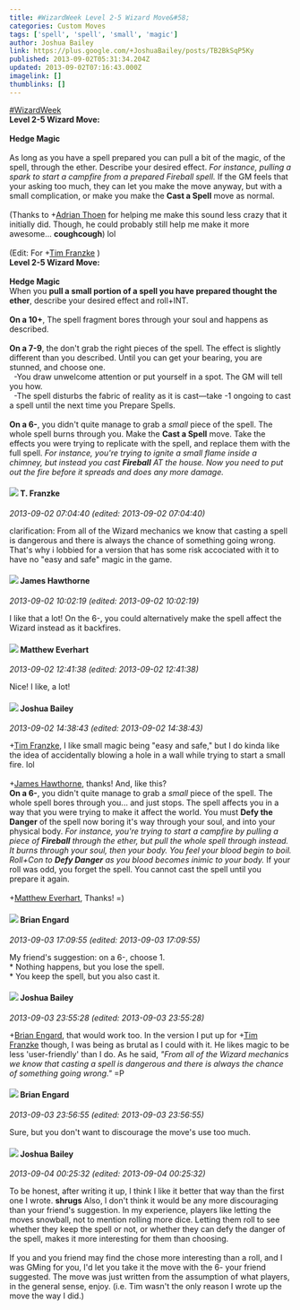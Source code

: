```yaml
---
title: #WizardWeek Level 2-5 Wizard Move&#58;
categories: Custom Moves
tags: ['spell', 'spell', 'small', 'magic']
author: Joshua Bailey
link: https://plus.google.com/+JoshuaBailey/posts/TB2BkSqP5Ky
published: 2013-09-02T05:31:34.204Z
updated: 2013-09-02T07:16:43.000Z
imagelink: []
thumblinks: []
---
```


 <a rel="nofollow" class="ot-hashtag" href="https://plus.google.com/s/%23WizardWeek/posts">#WizardWeek</a>   <br /><b>Level 2-5 Wizard Move:</b><br /><br /><b>Hedge Magic</b><br /><br />As long as you have a spell prepared you can pull a bit of the magic, of the spell, through the ether. Describe your desired effect. <i>For instance, pulling a spark to start a campfire from a prepared Fireball spell.</i> If the GM feels that your asking too much, they can let you make the move anyway, but with a small complication, or make you make the <b>Cast a Spell</b> move as normal.<br /><br />(Thanks to <span class="proflinkWrapper"><span class="proflinkPrefix">+</span><a class="proflink" href="https://plus.google.com/113847025671240258531" oid="113847025671240258531">Adrian Thoen</a></span> for helping me make this sound less crazy that it initially did. Though, he could probably still help me make it more awesome... <b>coughcough</b>) lol<br /><br />(Edit: For <span class="proflinkWrapper"><span class="proflinkPrefix">+</span><a class="proflink" href="https://plus.google.com/110330901807759406775" oid="110330901807759406775">Tim Franzke</a></span> )<br /><b>Level 2-5 Wizard Move:</b><br /><br /><b>Hedge Magic</b><br />When you <b>pull a small portion of a spell you have prepared thought the ether</b>, describe your desired effect and roll+INT.<br /><br /><b>On a 10+</b>, The spell fragment bores through your soul and happens as described.<br /><br /><b>On a 7-9</b>, the don&#39;t grab the right pieces of the spell. The effect is slightly different than you described. Until you can get your bearing, you are stunned, and choose one.<br />  -You draw unwelcome attention or put yourself in a spot. The GM will tell you how.<br />  -The spell disturbs the fabric of reality as it is cast—take -1 ongoing to cast a spell until the next time you Prepare Spells.<br /><br /><b>On a 6-</b>, you didn&#39;t quite manage to grab a <i>small</i> piece of the spell. The whole spell burns through you. Make the <b>Cast a Spell</b> move. Take the effects you were trying to replicate with the spell, and replace them with the full spell. <i>For instance, you&#39;re trying to ignite a small flame inside a chimney, but instead you cast </i><b><i>Fireball</i></b><i> AT the house. Now you need to put out the fire before it spreads and does any more damage.</i>
<div id='comment z12qdffqqtvzc5jgw04cg5bxaz3jjvzr2vk0k'>
  <h4><img src='{{site.baseurl}}//images/avatars/110330901807759406775_photo.jpg'> T. Franzke</h4>
      <p><cite>2013-09-02 07:04:40 (edited: 2013-09-02 07:04:40)</cite></p>
        <p>clarification: From all of the Wizard mechanics we know that casting a spell is dangerous and there is always the chance of something going wrong. That&#39;s why i lobbied for a version that has some risk accociated with it to have no &quot;easy and safe&quot; magic in the game. </p>
</div>
        

<div id='comment z12qdffqqtvzc5jgw04cg5bxaz3jjvzr2vk0k'>
  <h4><img src='{{site.baseurl}}//images/avatars/105474339582381748699_photo.jpg'> James Hawthorne</h4>
      <p><cite>2013-09-02 10:02:19 (edited: 2013-09-02 10:02:19)</cite></p>
        <p>I like that a lot! On the 6-, you could alternatively make the spell affect the Wizard instead as it backfires.</p>
</div>
        

<div id='comment z12qdffqqtvzc5jgw04cg5bxaz3jjvzr2vk0k'>
  <h4><img src='{{site.baseurl}}//images/avatars/115610991532630554135_photo.jpg'> Matthew Everhart</h4>
      <p><cite>2013-09-02 12:41:38 (edited: 2013-09-02 12:41:38)</cite></p>
        <p>Nice! I like, a lot!</p>
</div>
        

<div id='comment z12qdffqqtvzc5jgw04cg5bxaz3jjvzr2vk0k'>
  <h4><img src='{{site.baseurl}}//images/avatars/106441129472899975780_photo.jpg'> Joshua Bailey</h4>
      <p><cite>2013-09-02 14:38:43 (edited: 2013-09-02 14:38:43)</cite></p>
        <p><span class="proflinkWrapper"><span class="proflinkPrefix">+</span><a class="proflink" href="https://plus.google.com/110330901807759406775" oid="110330901807759406775">Tim Franzke</a></span>, I like small magic being &quot;easy and safe,&quot; but I do kinda like the idea of accidentally blowing a hole in a wall while trying to start a small fire. lol<br /><br /><span class="proflinkWrapper"><span class="proflinkPrefix">+</span><a class="proflink" href="https://plus.google.com/105474339582381748699" oid="105474339582381748699">James Hawthorne</a></span>, thanks! And, like this?<br /><b>On a 6-</b>, you didn&#39;t quite manage to grab a <i>small</i> piece of the spell. The whole spell bores through you... and just stops. The spell affects you in a way that you were trying to make it affect the world. You must <b>Defy the Danger</b> of the spell now boring it&#39;s way through your soul, and into your physical body. <i>For instance, you&#39;re trying to start a campfire by pulling a piece of </i><b><i>Fireball</i></b><i> through the ether, but pull the whole spell through instead. It burns through your soul, then your body. You feel your blood begin to boil. Roll+Con to </i><b><i>Defy Danger</i></b><i> as you blood becomes inimic to your body.</i> If your roll was odd, you forget the spell. You cannot cast the spell until you prepare it again.<br /><br /><span class="proflinkWrapper"><span class="proflinkPrefix">+</span><a class="proflink" href="https://plus.google.com/115610991532630554135" oid="115610991532630554135">Matthew Everhart</a></span>, Thanks! =)</p>
</div>
        

<div id='comment z12qdffqqtvzc5jgw04cg5bxaz3jjvzr2vk0k'>
  <h4><img src='{{site.baseurl}}//images/avatars/104201444799582496588_photo.jpg'> Brian Engard</h4>
      <p><cite>2013-09-03 17:09:55 (edited: 2013-09-03 17:09:55)</cite></p>
        <p>My friend&#39;s suggestion: on a 6-, choose 1.<br />* Nothing happens, but you lose the spell.<br />* You keep the spell, but you also cast it.</p>
</div>
        

<div id='comment z12qdffqqtvzc5jgw04cg5bxaz3jjvzr2vk0k'>
  <h4><img src='{{site.baseurl}}//images/avatars/106441129472899975780_photo.jpg'> Joshua Bailey</h4>
      <p><cite>2013-09-03 23:55:28 (edited: 2013-09-03 23:55:28)</cite></p>
        <p><span class="proflinkWrapper"><span class="proflinkPrefix">+</span><a class="proflink" href="https://plus.google.com/104201444799582496588" oid="104201444799582496588">Brian Engard</a></span>, that would work too. In the version I put up for <span class="proflinkWrapper"><span class="proflinkPrefix">+</span><a class="proflink" href="https://plus.google.com/110330901807759406775" oid="110330901807759406775">Tim Franzke</a></span> though, I was being as brutal as I could with it. He likes magic to be less &#39;user-friendly&#39; than I do. As he said, <i>&quot;From all of the Wizard mechanics we know that casting a spell is dangerous and there is always the chance of something going wrong.&quot;</i> =P</p>
</div>
        

<div id='comment z12qdffqqtvzc5jgw04cg5bxaz3jjvzr2vk0k'>
  <h4><img src='{{site.baseurl}}//images/avatars/104201444799582496588_photo.jpg'> Brian Engard</h4>
      <p><cite>2013-09-03 23:56:55 (edited: 2013-09-03 23:56:55)</cite></p>
        <p>Sure, but you don&#39;t want to discourage the move&#39;s use too much.</p>
</div>
        

<div id='comment z12qdffqqtvzc5jgw04cg5bxaz3jjvzr2vk0k'>
  <h4><img src='{{site.baseurl}}//images/avatars/106441129472899975780_photo.jpg'> Joshua Bailey</h4>
      <p><cite>2013-09-04 00:25:32 (edited: 2013-09-04 00:25:32)</cite></p>
        <p>To be honest, after writing it up, I think I like it better that way than the first one I wrote. <b>shrugs</b> Also, I don&#39;t think it would be any more discouraging than your friend&#39;s suggestion. In my experience, players like letting the moves snowball, not to mention rolling more dice. Letting them roll to see whether they keep the spell or not, or whether they can defy the danger of the spell, makes it more interesting for them than choosing.<br /><br />If you and you friend may find the chose more interesting than a roll, and I was GMing for you, I&#39;d let you take it the move with the 6- your friend suggested. The move was just written from the assumption of what players, in the general sense, enjoy. (i.e. Tim wasn&#39;t the only reason I wrote up the move the way I did.) </p>
</div>
        